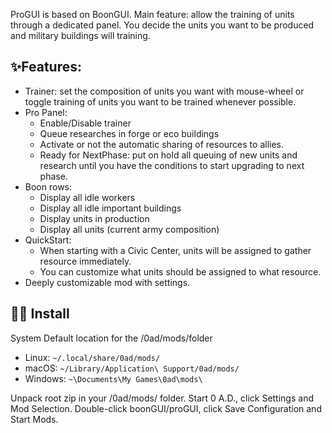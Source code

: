 ProGUI is based on BoonGUI. Main feature: allow the training of units through a dedicated panel. You decide the units you want to be produced and military buildings will training.

 ## ✨Features:

-   Trainer: set the composition of units you want with mouse-wheel or toggle training of units you want to be trained whenever possible.
-   Pro Panel:
    -   Enable/Disable trainer
    -   Queue researches in forge or eco buildings
    -   Activate or not the automatic sharing of resources to allies.
    -   Ready for NextPhase: put on hold all queuing of new units and research until you have the conditions to start upgrading to next phase.
-   Boon rows:
    -   Display all idle workers
    -   Display all idle important buildings
    -   Display units in production
    -   Display all units (current army composition)
-   QuickStart:
    -   When starting with a Civic Center, units will be assigned to gather resource immediately.
    -   You can customize what units should be assigned to what resource.
-   Deeply customizable mod with settings.
  
  
## 👨‍💻 Install

System Default location for the /0ad/mods/folder

   * Linux: `~/.local/share/0ad/mods/`
   * macOS: `~/Library/Application\ Support/0ad/mods/`
   * Windows: `~\Documents\My Games\0ad\mods\`

Unpack root zip in your /0ad/mods/ folder.
Start 0 A.D., click Settings and Mod Selection.
Double-click boonGUI/proGUI, click Save Configuration and Start Mods.